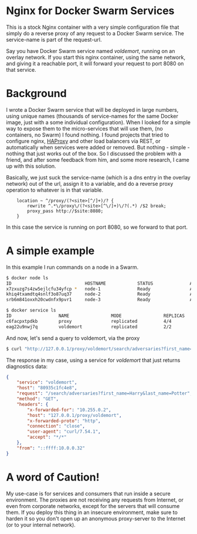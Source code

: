 # Nginx for Docker Swarm Services

This is a stock Nginx container with a very simple configuration file that simply do a reverse proxy of any request to a Docker Swarm service. The service-name is part of the request-url.

Say you have Docker Swarm service named *voldemort*, running on an overlay network. If you start this nginx container, using the same network, and giving it a reachable port, it will forward your request to port 8080 on that service.

# Background

I wrote a Docker Swarm service that will be deployed in large numbers, using unique names (thousands of service-names for the same Docker image, just with a some individual configuration). When I looked for a simple way to expose them to the micro-services that will use them, (no containers, no Swarm) I found nothing. I found projects that tried to configure nginx, [HAProxy](http://www.haproxy.org/) and other load balancers via REST, or automatically when services were added or removed. But nothing - simple - nothing that just works out of the box. So I discussed the problem with a friend, and after some feedback from him, and some more research, I came up with this solution.

Basically, we just suck the service-name (which is a dns entry in the overlay network) out of the url, assign it to a variable, and do a reverse proxy operation to whatever is in that variable.

```
    location ~ ^/proxy/(?<site>[^/]+)/? {
        rewrite ^.*\/proxy\/(?<site>[^\/]+)\/?(.*) /$2 break;
        proxy_pass http://$site:8080;
    }
```

In this case the service is running on port 8080, so we forward to that port.


# A simple example

In this example I run commands on a node in a Swarm.
```sh
$ docker node ls
ID                            HOSTNAME            STATUS              AVAILABILITY        MANAGER STATUS      ENGINE VERSION
x7zxuzg7s4zw5ejlcfu34yfcp *   node-1              Ready               Active              Leader              18.05.0-ce
khiq4txamdtq4snlf3o87uq37     node-2              Ready               Active                                  18.05.0-ce
srb6m841oxxh20cwdnfx9pvr1     node-3              Ready               Active                                  18.05.0-ce

$ docker service ls
ID                  NAME                MODE                REPLICAS            IMAGE             PORTS
c6facpxtpdkb        proxy               replicated          4/4                 proxy:latest      *:80->80/tcp
eag22u9nwj7q        voldemort           replicated          2/2                 node-api:latest
```

And now, let's send a query to voldemort, via the proxy

```sh
$ curl "http://127.0.0.1/proxy/voldemort/search/adversaries?first_name=Harry&last_name=Potter"
```

The response in my case, using a service for *voldemort* that just returns diagnostics data:

```json
{
    "service": "voldemort",
    "host": "80935c1fc4e8",
    "request": "/search/adversaries?first_name=Harry&last_name=Potter",
    "method": "GET",
    "headers": {
        "x-forwarded-for": "10.255.0.2",
        "host": "127.0.0.1/proxy/voldemort",
        "x-forwarded-proto": "http",
        "connection": "close",
        "user-agent": "curl/7.54.1",
        "accept": "*/*"
    },
    "from": "::ffff:10.0.0.32"
}
```

# A word of Caution!

My use-case is for services and consumers that run inside a secure environment. The proxies are not receiving any requests from Internet, or even from corporate networks, except for the servers that will consume them. If you deploy this thing in an insecure environment, make sure to harden it so you don't open up an anonymous proxy-server to the Internet (or to your internal network).


